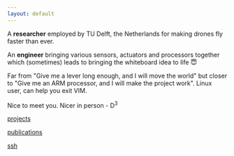 ```yaml
---
layout: default
---
```


A **researcher** employed by TU Delft, the Netherlands for making drones fly faster than ever.

An **engineer** bringing various sensors, actuators and processors together which (sometimes) leads to bringing the whiteboard idea to life :innocent:

Far from "Give me a lever long enough, and I will move the world" but closer to "Give me an ARM processor, and I will make the project work".
Linux user, can help you exit VIM.

Nice to meet you. Nicer in person - D<sup>3</sup>

[projects](./projects)

[publications](./publications)

[ssh](./ssh)
<!-- [happy birthday mom!](./wish.html) -->

